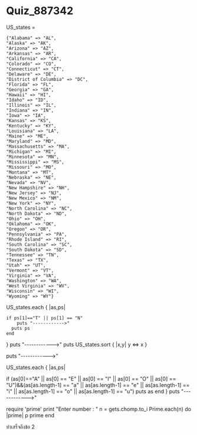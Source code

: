 # Quiz_887342
US_states = 

	{"Alabama" => "AL",
	"Alaska" => "AK",
	"Arizona" => "AZ",
	"Arkansas" => "AR",
	"California" => "CA",
	"Colorado" => "CO",
	"Connecticut" => "CT",
	"Delaware" => "DE",
	"District of Columbia" => "DC",
	"Florida" => "FL",
	"Georgia" => "GA",
	"Hawaii" => "HI",
	"Idaho" => "ID",
	"Illinois" => "IL",
	"Indiana" => "IN",
	"Iowa" => "IA",
	"Kansas" => "KS",
	"Kentucky" => "KY",
	"Louisiana" => "LA",
	"Maine" => "ME",
	"Maryland" => "MD",
	"Massachusetts" => "MA",
	"Michigan" => "MI",
	"Minnesota" => "MN",
	"Mississippi" => "MS",
	"Missouri" => "MO",
	"Montana" => "MT",
	"Nebraska" => "NE",
	"Nevada" => "NV",
	"New Hampshire" => "NH",
	"New Jersey" => "NJ",
	"New Mexico" => "NM",
	"New York" => "NY",
	"North Carolina" => "NC",
	"North Dakota" => "ND",
	"Ohio" => "OH",
	"Oklahoma" => "OK",
	"Oregon" => "OR",
	"Pennsylvania" => "PA",
	"Rhode Island" => "RI",
	"South Carolina" => "SC",
	"South Dakota" => "SD",
	"Tennessee" => "TN",
	"Texas" => "TX",
	"Utah" => "UT",
	"Vermont" => "VT",
	"Virginia" => "VA",
	"Washington" => "WA",
	"West Virginia" => "WV",
	"Wisconsin" => "WI",
	"Wyoming" => "WY"}
	
US_states.each { |as,ps|
  
    if ps[1]=="T" || ps[1] == "N"
        puts "------------>"
      puts ps
    end 
 
}
  puts "------------>"
 puts  US_states.sort { |x,y| y <=> x } 
  
 puts "------------>"
 
 US_states.each { |as,ps|
  
   if (as[0]=="A" || as[0] == "E" || as[0] == "I" || as[0] == "O" || as[0] == "U")&&(as[as.length-1] == "a" || as[as.length-1] == "e" || as[as.length-1] == "i" || as[as.length-1] == "o" || as[as.length-1] == "u") 
    puts as 
    end
}
 puts "------------>"

require 'prime'
print "Enter number : "
n = gets.chomp.to_i
Prime.each(n) do |prime|
  p prime 
end

ทำเสร็จถึงข้อ 2




